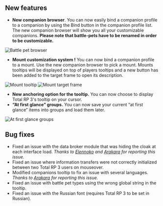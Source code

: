 ## New features

* **New companion browser**. You can now easily bind a companion profile to a companion by using the Bind button in the companion profile list. The new companion browser will show you all your customizable companions. **Please note that battle-pets have to be renamed in order to be customizable.**

![Battle pet browser](/images/Battle%20pet%20browser.png)

* **Mount customization system !** You can now bind a companion profile to a mount. Use the new companion browser to pick a mount. Mounts tooltips will be displayed on top of players tooltips and a new button has been added to the target frame to open its description.

![Mount tooltip](/images/Mount%20tooltip.png)
![Mount target frame](/images/Mount%20target%20frame.jpeg)

* **New anchoring option for the tooltip.** You can now choose to display Total RP 3's tooltip on your cursor.
* **“At first glance” groups.** You can now save your current “at first glance” items into groups and load them later.

![At first glance groups](/images/At%20first%20glance%20groups.png)

## Bug fixes

* Fixed an issue with the data broker module that was hiding the cloak at each interface load. _Thanks to [Elennoko] and [Arakara][Arakara cloak] for reporting this issue._
* Fixed an issue where information transfers were not correctly initialized between two Total RP 3 users on mouseover.
* Modified companions tooltip to fix an issue with several languages. *Thanks to [Arakara][Arakara pet] for reporting this issue.*
* Fixed an issue with battle pet types using the wrong global string in the tooltip.
* Fixed an issue with the Russian font (requires Total RP 3 to be set in Russian).

[Elennoko]: http://www.curse.com/addons/wow/total-rp-3#c128
[Arakara cloak]: http://forums.telkostrasz.be/thread-1036-post-6460.html
[Arakara pet]: http://forums.telkostrasz.be/thread-1039.html